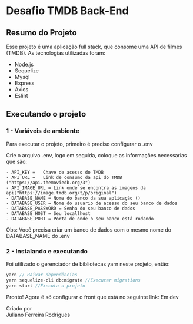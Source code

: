 # Desafio TMDB Back-End

## Resumo do Projeto
  Esse projeto é uma aplicação full stack, que  consome uma API de filmes (TMDB). As tecnologias utilizadas foram:

  - Node.js
  - Sequelize
  - Mysql
  - Express
  - Axios
  - Eslint

## Executando o projeto 

### 1 - Variáveis de ambiente
Para executar o projeto, primeiro é preciso configurar o .env

Crie o arquivo .env, logo em seguida, coloque as informações necessarias que são:

    - API_KEY =   Chave de acesso do TMDB
    - API_URL =   Link de consumo da api do TMDB ("https://api.themoviedb.org/3")
    - API_IMAGE_URL = Link onde se encontra as imagens da api("https://image.tmdb.org/t/p/original")
    - DATABASE_NAME = Nome do banco da sua aplicação ()
    - DATABASE_USER = Nome do usuario de acesso do seu banco de dados
    - DATABASE_PASSWORD = Senha do seu banco de dados
    - DATABASE_HOST = Seu locallhost
    - DATABASE_PORT = Porta de onde o seu banco está rodando
   
<p>Obs: Você precisa criar um banco de dados com o mesmo nome do DATABASE_NAME do .env</p>
    
### 2 - Instalando e executando
Foi utilizado o gerenciador de bibliotecas yarn neste projeto, então:
```js
yarn // Baixar dependências  
yarn sequelize-cli db:migrate //Executar migrations
yarn start //Executa o projeto
```

Pronto! Agora é só configurar o front que está no seguinte link: Em dev <br>
 
Criado por<br>
Juliano Ferreira Rodrigues
